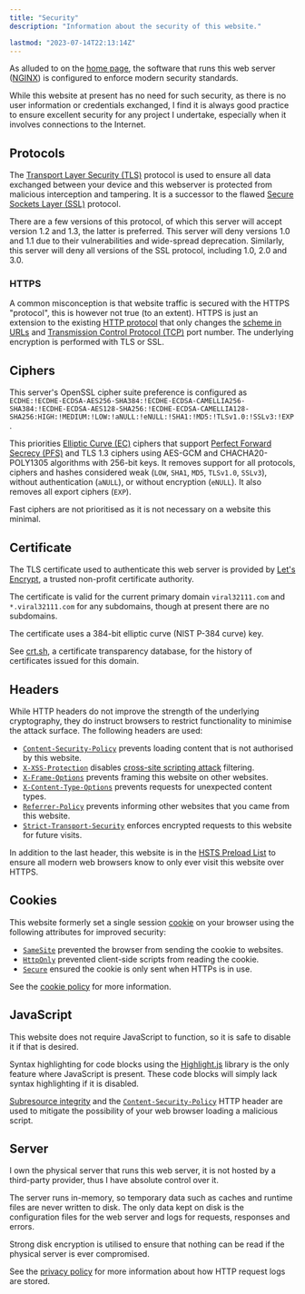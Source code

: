 ```yaml
---
title: "Security"
description: "Information about the security of this website."

lastmod: "2023-07-14T22:13:14Z"
---
```


As alluded to on the [home page](/home), the software that runs this web server ([NGINX](https://nginx.org)) is configured to enforce modern security standards.

While this website at present has no need for such security, as there is no user information or credentials exchanged, I find it is always good practice to ensure excellent security for any project I undertake, especially when it involves connections to the Internet.

## Protocols

The [Transport Layer Security (TLS)](https://en.wikipedia.org/wiki/Transport_Layer_Security) protocol is used to ensure all data exchanged between your device and this webserver is protected from malicious interception and tampering. It is a successor to the flawed [Secure Sockets Layer (SSL)](https://en.wikipedia.org/wiki/Transport_Layer_Security#SSL_1.0,_2.0,_and_3.0) protocol.

There are a few versions of this protocol, of which this server will accept version 1.2 and 1.3, the latter is preferred. This server will deny versions 1.0 and 1.1 due to their vulnerabilities and wide-spread deprecation. Similarly, this server will deny all versions of the SSL protocol, including 1.0, 2.0 and 3.0.

### HTTPS

A common misconception is that website traffic is secured with the HTTPS "protocol", this is however not true (to an extent). HTTPS is just an extension to the existing [HTTP protocol](https://en.wikipedia.org/wiki/Hypertext_Transfer_Protocol) that only changes the [scheme in URLs](https://en.wikipedia.org/wiki/URL#Syntax) and [Transmission Control Protocol (TCP)](https://en.wikipedia.org/wiki/Transmission_Control_Protocol) port number. The underlying encryption is performed with TLS or SSL.

## Ciphers

This server's OpenSSL cipher suite preference is configured as `ECDHE:!ECDHE-ECDSA-AES256-SHA384:!ECDHE-ECDSA-CAMELLIA256-SHA384:!ECDHE-ECDSA-AES128-SHA256:!ECDHE-ECDSA-CAMELLIA128-SHA256:HIGH:!MEDIUM:!LOW:!aNULL:!eNULL:!SHA1:!MD5:!TLSv1.0:!SSLv3:!EXP`.

This priorities [Elliptic Curve (EC)](https://en.wikipedia.org/wiki/Elliptic-curve_cryptography) ciphers that support [Perfect Forward Secrecy (PFS)](https://en.wikipedia.org/wiki/Forward_secrecy) and TLS 1.3 ciphers using AES-GCM and CHACHA20-POLY1305 algorithms with 256-bit keys. It removes support for all protocols, ciphers and hashes considered weak (`LOW`, `SHA1`, `MD5`, `TLSv1.0`, `SSLv3`), without authentication (`aNULL`), or without encryption (`eNULL`). It also removes all export ciphers (`EXP`).

Fast ciphers are not prioritised as it is not necessary on a website this minimal.

## Certificate

The TLS certificate used to authenticate this web server is provided by [Let's Encrypt](https://letsencrypt.org/), a trusted non-profit certificate authority.

The certificate is valid for the current primary domain `viral32111.com` and `*.viral32111.com` for any subdomains, though at present there are no subdomains.

The certificate uses a 384-bit elliptic curve (NIST P-384 curve) key.

See [crt.sh](https://crt.sh/?q=viral32111.com), a certificate transparency database, for the history of certificates issued for this domain.

## Headers

While HTTP headers do not improve the strength of the underlying cryptography, they do instruct browsers to restrict functionality to minimise the attack surface. The following headers are used:

* [`Content-Security-Policy`](https://developer.mozilla.org/en-US/docs/Web/HTTP/CSP) prevents loading content that is not authorised by this website.
* [`X-XSS-Protection`](https://developer.mozilla.org/en-US/docs/Web/HTTP/Headers/X-XSS-Protection) disables [cross-site scripting attack](https://owasp.org/www-community/attacks/xss/) filtering.
* [`X-Frame-Options`](https://developer.mozilla.org/en-US/docs/Web/HTTP/Headers/X-Frame-Options) prevents framing this website on other websites.
* [`X-Content-Type-Options`](https://developer.mozilla.org/en-US/docs/Web/HTTP/Headers/X-Content-Type-Options) prevents requests for unexpected content types.
* [`Referrer-Policy`](https://developer.mozilla.org/en-US/docs/Web/HTTP/Headers/Referrer-Policy) prevents informing other websites that you came from this website.
* [`Strict-Transport-Security`](https://developer.mozilla.org/en-US/docs/Web/HTTP/Headers/Strict-Transport-Security) enforces encrypted requests to this website for future visits.

In addition to the last header, this website is in the [HSTS Preload List](https://hstspreload.org/?domain=viral32111.com) to ensure all modern web browsers know to only ever visit this website over HTTPS.

## Cookies

This website formerly set a single session [cookie](https://developer.mozilla.org/en-US/docs/Web/HTTP/Cookies) on your browser using the following attributes for improved security:

* [`SameSite`](https://developer.mozilla.org/en-US/docs/Web/HTTP/Headers/Set-Cookie/SameSite) prevented the browser from sending the cookie to websites.
* [`HttpOnly`](https://developer.mozilla.org/en-US/docs/Web/HTTP/Headers/Set-Cookie#httponly) prevented client-side scripts from reading the cookie.
* [`Secure`](https://developer.mozilla.org/en-US/docs/Web/HTTP/Headers/Set-Cookie#secure) ensured the cookie is only sent when HTTPs is in use.

See the [cookie policy](/legal/cookie-policy) for more information.

## JavaScript

This website does not require JavaScript to function, so it is safe to disable it if that is desired.

Syntax highlighting for code blocks using the [Highlight.js](https://highlightjs.org/) library is the only feature where JavaScript is present. These code blocks will simply lack syntax highlighting if it is disabled.

[Subresource integrity](https://developer.mozilla.org/en-US/docs/Web/Security/Subresource_Integrity) and the [`Content-Security-Policy`](https://developer.mozilla.org/en-US/docs/Web/HTTP/CSP) HTTP header are used to mitigate the possibility of your web browser loading a malicious script.

## Server

I own the physical server that runs this web server, it is not hosted by a third-party provider, thus I have absolute control over it.

The server runs in-memory, so temporary data such as caches and runtime files are never written to disk. The only data kept on disk is the configuration files for the web server and logs for requests, responses and errors.

Strong disk encryption is utilised to ensure that nothing can be read if the physical server is ever compromised.

See the [privacy policy](/legal/privacy-policy) for more information about how HTTP request logs are stored.
